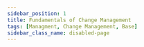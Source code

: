 ```yaml
---
sidebar_position: 1
title: Fundamentals of Change Management
tags: [Managment, Change Management, Base]
sidebar_class_name: disabled-page
---
```

